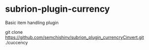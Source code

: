 # subrion-plugin-currency
Basic item handling plugin

git clone https://github.com/semchishinv/subrion_plugin_currencryCinvert.git ./cuccency